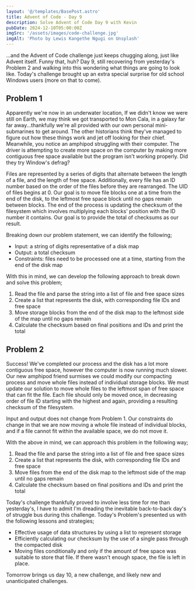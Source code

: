 ```yaml
---
layout: '@/templates/BasePost.astro'
title: Advent of Code - Day 9
description: Solve Advent of Code Day 9 with Kevin
pubDate: 2024-12-10T05:00:00Z
imgSrc: '/assets/images/code-challenge.jpg'
imgAlt: 'Photo by Lewis Kangethe Ngugi on Unsplash'
---
```


...and the Advent of Code challenge just keeps chugging along, just like Advent itself. Funny that, huh? Day 9, still recovering from yesterday's Problem 2 and walking into this wondering what things are going to look like. Today's challenge brought up an extra special surprise for old school Windows users (more on that to come).

## Problem 1
Apparently we're now in an underwater location, If we didn't know we were still on Earth, we may think we got transported to Mon Cala, in a galaxy far far away...thankfully we're all provided with our own personal mini-submarines to get around. The other historians think they've managed to figure out how these things work and jet off looking for their chief. Meanwhile, you notice an amphipod struggling with their computer. The driver is attempting to create more space on the computer by making more contiguous free space available but the program isn't working properly. Did they try Window's defrag?

Files are represented by a series of digits that alternate between the length of a file, and the length of free space. Additionally, every file has an ID number based on the order of the files before they are rearranged. The UID of files begins at 0. Our goal is to move file blocks one at a time from the end of the disk, to the leftmost free space block until no gaps remain between blocks. The end of the process is updating the checksum of the filesystem which involves multiplying each blocks' position with the ID number it contains. Our goal is to provide the total of checksums as our result.

Breaking down our problem statement, we can identify the following;
- Input: a string of digits representative of a disk map
- Output: a total checksum
- Constraints: files need to be processed one at a time, starting from the end of the disk map

With this in mind, we can develop the following approach to break down and solve this problem;
1. Read the file and parse the string into a list of file and free space sizes
2. Create a list that represents the disk, with corresponding file IDs and free space
3. Move storage blocks from the end of the disk map to the leftmost side of the map until no gaps remain
4. Calculate the checksum based on final positions and IDs and print the total

## Problem 2
Success! We've completed our process and the disk has a lot more contiguous free space, however the computer is now running much slower. Our new amphipod friend surmises we could modify our compacting process and move whole files instead of individual storage blocks. We must update our solution to move whole files to the leftmost span of free space that can fit the file. Each file should only be moved once, in decreasing order of file ID starting with the highest and again, providing a resulting checksum of the filesystem.

Input and output does not change from Problem 1. Our constraints do change in that we are now moving a whole file instead of individual blocks, and if a file cannot fit within the available space, we do not move it.

With the above in mind, we can approach this problem in the following way;
1. Read the file and parse the string into a list of file and free space sizes
2. Create a list that represents the disk, with corresponding file IDs and free space
3. Move files from the end of the disk map to the leftmost side of the map until no gaps remain
4. Calculate the checksum based on final positions and IDs and print the total

Today's challenge thankfully proved to involve less time for me than yesterday's, I have to admit I'm dreading the inevitable back-to-back day's of struggle bus during this challenge. Today's Problem's presented us with the following lessons and strategies;
- Effective usage of data structures by using a list to represent storage
- Efficiently calculating our checksum by the use of a single pass through the compacted disk
- Moving files conditionally and only if the amount of free space was suitable to store that file. If there wasn't enough space, the file is left in place.

Tomorrow brings us day 10, a new challenge, and likely new and unanticipated challenges.